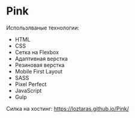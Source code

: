 # Pink

Использлваные технологии:

 - HTML
 - CSS
 - Сетка на Flexbox
 - Адаптивная верстка
 - Резиновая верстка
 - Mobile First Layout
 - SASS
 - Pixel Perfect
 - JavaScript
 - Gulp

Силка на хостинг: https://loztaras.github.io/Pink/
